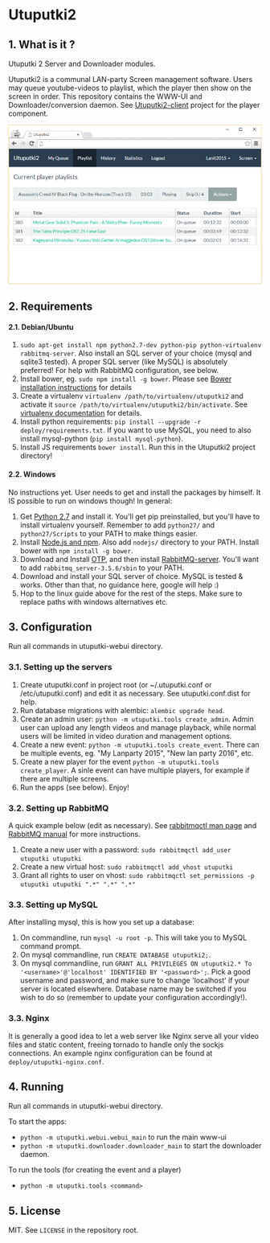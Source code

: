 # Utuputki2

## 1. What is it ?

Utuputki 2 Server and Downloader modules.

Utuputki2 is a communal LAN-party Screen management software. Users may queue youtube-videos to playlist, which the player
then show on the screen in order. This repository contains the WWW-UI and Downloader/conversion daemon. See
[Utuputki2-client](https://github.com/katajakasa/utuputki2-client) project for the player component.

![Screenshot](https://raw.githubusercontent.com/katajakasa/Utuputki2/master/media/screen.png)

## 2. Requirements

#### 2.1. Debian/Ubuntu

1. `sudo apt-get install npm python2.7-dev python-pip python-virtualenv rabbitmq-server`. Also install an SQL server of your choice (mysql and sqlite3 tested). A proper SQL server (like MySQL) is absolutely preferred! For help with RabbitMQ configuration, see below.
2. Install bower, eg. `sudo npm install -g bower`. Please see [Bower installation  instructions](http://bower.io/#install-bower) for details
3. Create a virtualenv `virtualenv /path/to/virtualenv/utuputki2` and activate it `source /path/to/virtualenv/utuputki2/bin/activate`. See [virtualenv documentation](https://virtualenv.pypa.io/en/latest/) for details.
4. Install python requirements: `pip install --upgrade -r deploy/requirements.txt`. If you want to use MySQL, you need to also install mysql-python (`pip install mysql-python`).
5. Install JS requirements `bower install`. Run this in the Utuputki2 project directory!

#### 2.2. Windows

No instructions yet. User needs to get and install the packages by himself. It IS possible to run on windows though! In general:

1. Get [Python 2.7](https://www.python.org/downloads/) and install it. You'll get pip preinstalled, but you'll have to install virtualenv yourself. Remember to add `python27/` and `python27/Scripts` to your PATH to make things easier.
2. Install [Node.js and npm](https://nodejs.org/en/). Also add `nodejs/` directory to your PATH. Install bower with `npm install -g bower`.
3. Download and Install [OTP](http://www.erlang.org/download.html), and then install [RabbitMQ-server](https://www.rabbitmq.com/install-windows.html). You'll want to add `rabbitmq_server-3.5.6/sbin` to your PATH.
4. Download and install your SQL server of choice. MySQL is tested & works. Other than that, no guidance here, google will help :)
5. Hop to the linux guide above for the rest of the steps. Make sure to replace paths with windows alternatives etc.

## 3. Configuration

Run all commands in utuputki-webui directory.

### 3.1. Setting up the servers

1. Create utuputki.conf in project root (or ~/.utuputki.conf or /etc/utuputki.conf) and edit it as necessary.
   See utuputki.conf.dist for help.
2. Run database migrations with alembic: `alembic upgrade head`.
3. Create an admin user: `python -m utuputki.tools create_admin`. Admin user can upload any length videos and manage playback, while normal users will be limited in video duration and management options.
4. Create a new event: `python -m utuputki.tools create_event`. There can be multiple events, eg. "My Lanparty 2015", "New lan party 2016", etc.
5. Create a new player for the event `python -m utuputki.tools create_player`. A sinle event can have multiple players, for example if there are multiple screens.
6. Run the apps (see below). Enjoy!

### 3.2. Setting up RabbitMQ

A quick example below (edit as necessary). See [rabbitmqctl man page](https://www.rabbitmq.com/man/rabbitmqctl.1.man.html) and [RabbitMQ manual](https://www.rabbitmq.com/download.html) for more instructions.

1. Create a new user with a password: `sudo rabbitmqctl add_user utuputki utuputki`
2. Create a new virtual host: `sudo rabbitmqctl add_vhost utuputki`
3. Grant all rights to user on vhost: `sudo rabbitmqctl set_permissions -p utuputki utuputki ".*" ".*" ".*"`

### 3.3. Setting up MySQL

After installing mysql, this is how you set up a database:
1. On commandline, run `mysql -u root -p`. This will take you to MySQL command prompt.
2. On mysql commandline, run `CREATE DATABASE utuputki2;`.
3. On mysql commandline, run `GRANT ALL PRIVILEGES ON utuputki2.* To '<username>'@'localhost' IDENTIFIED BY '<password>';`. Pick a good username and password, and make sure to change 'localhost' if your server is located elsewhere. Database name may be switched if you wish to do so (remember to update your configuration accordingly!).

### 3.3. Nginx

It is generally a good idea to let a web server like Nginx serve all your video files and static content, freeing tornado to handle only the sockjs connections. An example nginx configuration can be found at `deploy/utuputki-nginx.conf`.

## 4. Running

Run all commands in utuputki-webui directory.

To start the apps:
* `python -m utuputki.webui.webui_main` to run the main www-ui
* `python -m utuputki.downloader.downloader_main` to start the downloader daemon.

To run the tools (for creating the event and a player)
* `python -m utuputki.tools <command>`

## 5. License

MIT. See `LICENSE` in the repository root.
